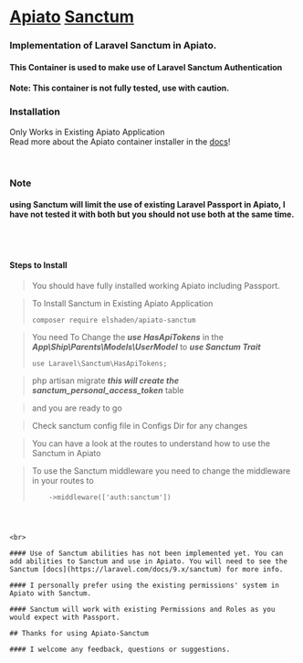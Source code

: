 # [Apiato](https://github.com/apiato/apiato) [Sanctum](https://laravel.com/docs/9.x/sanctum)

### Implementation of Laravel Sanctum in Apiato.

#### This Container is used to make use of Laravel Sanctum Authentication

#### Note: This container is not fully tested, use with caution.

### Installation
Only Works in Existing Apiato Application   <br>
Read more about the Apiato container installer in the [docs](http://apiato.io/docs/miscellaneous/container-installer)!

<br>

### Note
#### using Sanctum will limit the use of existing Laravel Passport in Apiato, I have not tested it with both but  you should not use both at the same time.


<br>
<br>

#### Steps to Install

> You should have fully installed working Apiato including Passport.

>To Install Sanctum in Existing Apiato Application
>``` 
>composer require elshaden/apiato-sanctum

> You need To Change the  ***use HasApiTokens***  in the ***App\Ship\Parents\Models\UserModel*** to ***use Sanctum Trait***
>
> ````
> use Laravel\Sanctum\HasApiTokens;

> php artisan migrate ***this will create the sanctum_personal_access_token*** table

> and you are ready to go

> Check sanctum config file in Configs Dir for any changes

> You can have a look at the routes to understand how to use the Sanctum in Apiato

> To use the Sanctum middleware you need to change the middleware in your routes to 
>````
>     ->middleware(['auth:sanctum'])

````



<br>

#### Use of Sanctum abilities has not been implemented yet. You can add abilities to Sanctum and use in Apiato. You will need to see the Sanctum [docs](https://laravel.com/docs/9.x/sanctum) for more info.

#### I personally prefer using the existing permissions' system in Apiato with Sanctum.

#### Sanctum will work with existing Permissions and Roles as you would expect with Passport.

## Thanks for using Apiato-Sanctum

#### I welcome any feedback, questions or suggestions.
